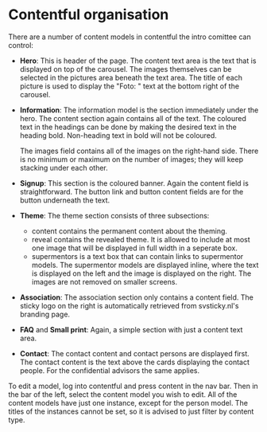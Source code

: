 # Contentful organisation

There are a number of content models in contentful the intro comittee can control:

- **Hero**: This is header of the page. The content text area is the text that is displayed on top of the carousel. The images themselves can be selected in the pictures area beneath the text area. The title of each picture is used to display the "Foto: " text at the bottom right of the carousel.
- **Information**: The information model is the section immediately under the hero. The content section again contains all of the text. The coloured text in the headings can be done by making the desired text in the heading bold. Non-heading text in bold will not be coloured.

  The images field contains all of the images on the right-hand side. There is no minimum or maximum on the number of images; they will keep stacking under each other.
- **Signup**: This section is the coloured banner. Again the content field is straightforward. The button link and button content fields are for the button underneath the text.
- **Theme**: The theme section consists of three subsections:
    - content contains the permanent content about the theming.
    - reveal contains the revealed theme. It is allowed to include at most one image that will be displayed in full width in a seperate box.
    - supermentors is a text box that can contain links to supermentor models. The supermentor models are displayed inline, where the text is displayed on the left and the image is displayed on the right. The images are not removed on smaller screens.
- **Association**: The association section only contains a content field. The sticky logo on the right is automatically retrieved from svsticky.nl's branding page.
- **FAQ** and **Small print**: Again, a simple section with just a content text area.
- **Contact**: The contact content and contact persons are displayed first. The contact content is the text above the cards displaying the contact people. For the confidential advisors the same applies.

To edit a model, log into contentful and press content in the nav bar. Then in the bar of the left, select the content model you wish to edit. All of the content models have just one instance, except for the person model. The titles of the instances cannot be set, so it is advised to just filter by content type.